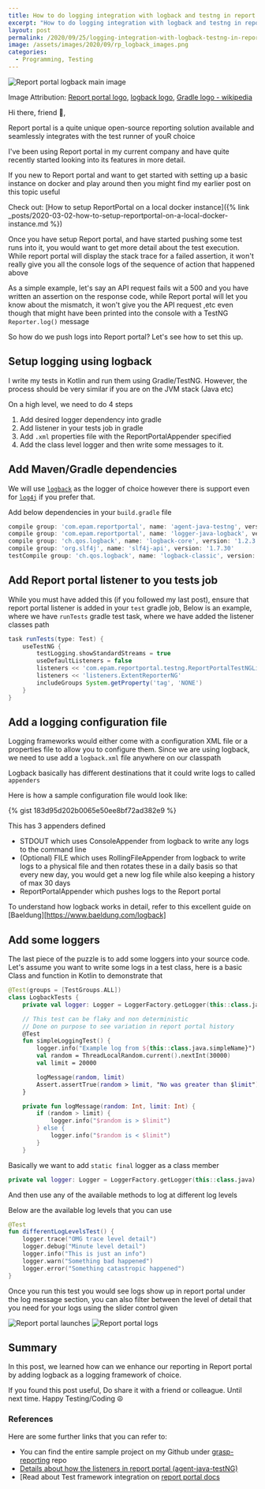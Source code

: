 ```yaml
---
title: How to do logging integration with logback and testng in report portal
excerpt: "How to do logging integration with logback and testng in report portal"
layout: post
permalink: /2020/09/25/logging-integration-with-logback-testng-in-report-portal/
image: /assets/images/2020/09/rp_logback_images.png
categories:
  - Programming, Testing
---
```


![Report portal logback main image](/assets/images/2020/09/rp_logback_images.png)

Image Attribution: [Report portal logo](https://twitter.com/reportportal_io),
[logback logo](http://logback.qos.ch/),
[Gradle logo - wikipedia](https://en.wikipedia.org/wiki/Gradle#/media/File:Gradle_logo.png)

Hi there, friend 👋,

Report portal is a quite unique open-source reporting solution available and seamlessly integrates
with the test runner of youR choice

I've been using Report portal in my current company and have quite recently started looking into its
features in more detail.

If you new to Report portal and want to get started with setting up a basic instance
on docker and play around then you might find my earlier post on this topic useful

Check out: [How to setup ReportPortal on a local docker
instance]({% link _posts/2020-03-02-how-to-setup-reportportal-on-a-local-docker-instance.md %})

Once you have setup Report portal, and have started pushing some test runs into it, you would want
to get more detail about the test execution. While report portal will display the stack trace for a
failed assertion, it won't really give you all the console logs of the sequence of action that
happened above

As a simple example, let's say an API request fails wit a 500 and you have written an assertion on
the response code, while Report portal will let you know about the mismatch, it won't give you the
API request ,etc even though that might have been printed into the console with a TestNG
`Reporter.log()` message

So how do we push logs into Report portal? Let's see how to set this up.

## Setup logging using logback

I write my tests in Kotlin and run them using Gradle/TestNG. However, the process should be very
similar if you are on the JVM stack (Java etc)

On a high level, we need to do 4 steps

1. Add desired logger dependency into gradle
2. Add listener in your tests job in gradle
3. Add `.xml` properties file with the ReportPortalAppender specified
4. Add the class level logger and then write some messages to it.

## Add Maven/Gradle dependencies

We will use [`logback`](https://github.com/reportportal/logger-java-logback) as the logger of choice
however there is support even for [`log4j`](https://github.com/reportportal/logger-java-log4j) if
you prefer that.

Add below dependencies in your `build.gradle` file

```groovy
compile group: 'com.epam.reportportal', name: 'agent-java-testng', version: '5.0.7'
compile group: 'com.epam.reportportal', name: 'logger-java-logback', version: '5.0.3'
compile group: 'ch.qos.logback', name: 'logback-core', version: '1.2.3'
compile group: 'org.slf4j', name: 'slf4j-api', version: '1.7.30'
testCompile group: 'ch.qos.logback', name: 'logback-classic', version: '1.2.3'
```

## Add Report portal listener to you tests job

While you must have added this (if you followed my last post), ensure that report portal listener is
added in your `test` gradle job, Below is an example, where we have `runTests` gradle test task,
where we have added the listener classes path

```groovy
task runTests(type: Test) {
    useTestNG {
        testLogging.showStandardStreams = true
        useDefaultListeners = false
        listeners << 'com.epam.reportportal.testng.ReportPortalTestNGListener'
        listeners << 'listeners.ExtentReporterNG'
        includeGroups System.getProperty('tag', 'NONE')
    }
}
```

## Add a logging configuration file

Logging frameworks would either come with a configuration XML file or a properties file to allow you
to configure them. Since we are using logback, we need to use add a `logback.xml` file anywhere on
our classpath

Logback basically has different destinations that it could write logs to called `appenders`

Here is how a sample configuration file would look like:

{% gist 183d95d202b0065e50ee8bf72ad382e9 %}

This has 3 appenders defined

- STDOUT which uses ConsoleAppender from logback to write any logs to the command line
- (Optional) FILE which uses RollingFileAppender from logback to write logs to a physical file and
  then rotates these in a daily basis so that every new day, you would get a new log file while also
  keeping a history of max 30 days
- ReportPortalAppender which pushes logs to the Report portal

To understand how logback works in detail, refer to this excellent guide on
[Baeldung][https://www.baeldung.com/logback]

## Add some loggers

The last piece of the puzzle is to add some loggers into your source code. Let's assume you want to
write some logs in a test class, here is a basic Class and function in Kotlin to demonstrate that

```kotlin
@Test(groups = [TestGroups.ALL])
class LogbackTests {
    private val logger: Logger = LoggerFactory.getLogger(this::class.java)

    // This test can be flaky and non deterministic
    // Done on purpose to see variation in report portal history
    @Test
    fun simpleLoggingTest() {
        logger.info("Example log from ${this::class.java.simpleName}")
        val random = ThreadLocalRandom.current().nextInt(30000)
        val limit = 20000

        logMessage(random, limit)
        Assert.assertTrue(random > limit, "No was greater than $limit")
    }

    private fun logMessage(random: Int, limit: Int) {
        if (random > limit) {
            logger.info("$random is > $limit")
        } else {
            logger.info("$random is < $limit")
        }
    }
```

Basically we want to add `static final` logger as a class member

```kotlin
private val logger: Logger = LoggerFactory.getLogger(this::class.java)
```

And then use any of the available methods to log at different log levels

Below are the available log levels that you can use

```kotlin
@Test
fun differentLogLevelsTest() {
    logger.trace("OMG trace level detail")
    logger.debug("Minute level detail")
    logger.info("This is just an info")
    logger.warn("Something bad happened")
    logger.error("Something catastropic happened")
}
```

Once you run this test you would see logs show up in report portal under the log message section,
you can also filter between the level of detail that you need for your logs using the slider control
given

![Report portal launches](/assets/images/2020/09/rp_results.png)
![Report portal logs](/assets/images/2020/09/rp_logs.png)

## Summary

In this post, we learned how can we enhance our reporting in Report portal by adding logback as a
logging framework of choice.

If you found this post useful, Do share it with a friend or colleague. Until next time. Happy
Testing/Coding ☮️

### References

Here are some further links that you can refer to:

- You can find the entire sample project on my Github under
  [grasp-reporting](https://github.com/automationhacks/grasp-reporting) repo
- [Details about how the listeners in report portal (agent-java-testNG)](https://github.com/reportportal/agent-java-testNG)
- [Read about Test framework integration on
  [report portal docs](https://reportportal.io/docs/Test-Framework-Integration)
